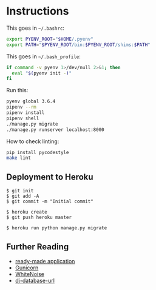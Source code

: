 # Instructions #

This goes in `~/.bashrc`:

```bash
export PYENV_ROOT="$HOME/.pyenv"
export PATH="$PYENV_ROOT/bin:$PYENV_ROOT/shims:$PATH"
```

This goes in `~/.bash_profile`:

```bash
if command -v pyenv 1>/dev/null 2>&1; then
  eval "$(pyenv init -)"
fi
```

Run this:

```bash
pyenv global 3.6.4
pipenv --rm
pipenv install
pipenv shell
./manage.py migrate
./manage.py runserver localhost:8000
```

How to check linting:

```bash
pip install pycodestyle
make lint
```

## Deployment to Heroku

    $ git init
    $ git add -A
    $ git commit -m "Initial commit"

    $ heroku create
    $ git push heroku master

    $ heroku run python manage.py migrate

## Further Reading

- [ready-made application](https://github.com/heroku/python-getting-started)
- [Gunicorn](https://warehouse.python.org/project/gunicorn/)
- [WhiteNoise](https://warehouse.python.org/project/whitenoise/)
- [dj-database-url](https://warehouse.python.org/project/dj-database-url/)
